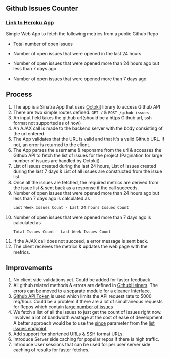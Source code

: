 Github Issues Counter
---------------------

### [Link to Heroku App](http://github-issues-counter.herokuapp.com/)

Simple Web App to fetch the following metrics from a public Github Repo

* Total number of open issues

* Number of open issues that were opened in the last 24 hours

* Number of open issues that were opened more than 24 hours ago but less than 7 days ago

* Number of open issues that were opened more than 7 days ago 


Process
-------

1. The app is a Sinatra App that uses [Octokit](https://github.com/octokit/octokit.rb/) library to access Github API
2. There are two simple routes defined. `GET /` & `POST /gihub-issues`
3. An input field takes the github url(should be a https Github url, ssh format not supported as of now)
4. An AJAX call is made to the backend server with the body consisting of the url entered.
5. The App validates that the URL is valid and that it's a valid Github URL. If not, an error is returned to the client.
5. The App parses the username & reponame from the url & accesses the Github API to fetch the list of issues for the project.(Pagination for large number of issues are handled by Octokit)
6. List of issues created during the last 24 hours, List of issues created during the last 7 days & List of all issues are constructed from the issue list.
7. Once all the issues are fetched, the required metrics are derived from the issue list & sent back as a response if the call succeeds.
7. Number of open issues that were opened more than 24 hours ago but less than 7 days ago is calculated as
    ```
    Last Week Issues Count - Last 24 hours Issues Count
    ```
8. Number of open issues that were opened more than 7 days ago is calculated as
    ```
    Total Issues Count - Last Week Issues Count
    ```
7. If the AJAX call does not succeed, a error message is sent back.
8. The client receives the metrics & updates the web page with the metrics.


Improvements
------------

1. No client side validations yet. Could be added for faster feedback.
2. All github related methods & errors are defined in [GithubHelpers](helpers/github_helpers.rb). The errors can be moved to a separate module for a cleaner Interface.
3. [Github API Token](https://github.com/blog/1509-personal-api-tokens) is used which limits the API request rate to 5000 req/hour. Could be a problem if there are a lot of simultaneous requests for Repos which contain [large number of issues](https://github.com/rails/rails/issues)
4. We fetch a list of all the issues to just get the count of issues right now. Involves a lot of bandwidth wastage at the cost of ease of development. A better approach would be to use the [since](https://developer.github.com/v3/issues/#parameters) parameter from the [list issues endpoint](https://developer.github.com/v3/issues/#list-issues)
5. Add support for shortened URLs & SSH format URLs.
6. Introduce Server side caching for popular repos if there is high traffic.
7. Introduce User sessions that can be used for per user server side caching of results for faster fetches.